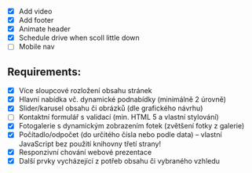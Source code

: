 -   [x] Add video
-   [x] Add footer
-   [x] Animate header
-   [x] Schedule drive when scoll little down
-   [ ] Mobile nav

## Requirements:

-   [x] Více sloupcové rozložení obsahu stránek
-   [x] Hlavní nabídka vč. dynamické podnabídky (minimálně 2 úrovně)
-   [x] Slider/karusel obsahu či obrázků (dle grafického návrhu)
-   [ ] Kontaktní formulář s validací (min. HTML 5 a vlastní stylování)
-   [x] Fotogalerie s dynamickým zobrazením fotek (zvětšení fotky z galerie)
-   [x] Počítadlo/odpočet (do určitého čísla nebo podle data) – vlastní JavaScript bez použití knihovny třetí strany!
-   [x] Responzivní chování webové prezentace
-   [x] Další prvky vycházející z potřeb obsahu či vybraného vzhledu
